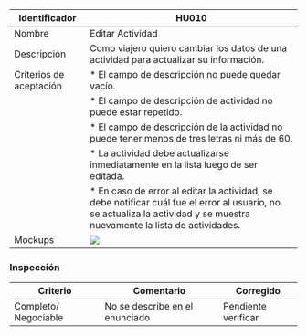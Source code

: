 | Identificador           | HU010                    | 
|-------------------------|------------------------------| 
| Nombre                  | Editar Actividad  | 
| Descripción             | Como viajero quiero cambiar los datos de una actividad para actualizar su información.| 
| Criterios de aceptación | * El campo de descripción no puede quedar vacío. |
| | * El campo de descripción de actividad no puede estar repetido. |
| | * El campo de descripción de la actividad no puede tener menos de tres letras ni más de 60. |
| | * La actividad debe actualizarse inmediatamente en la lista luego de ser editada. |
| | * En caso de error al editar la actividad, se debe notificar cuál fue el error al usuario, no se actualiza la actividad y se muestra nuevamente la lista de actividades. | 
| Mockups                 | ![](https://github.com/TiCSw/ordename/blob/master/docs/imagenes/Mockups/MockupEditarActividad.png)                 | 

### Inspección
| Criterio   | Comentario                                        | Corregido |
| ---------- | ------------------------------------------------- | --------- |
| Completo/ Negociable   | No se describe en el enunciado                    | Pendiente verificar          |
